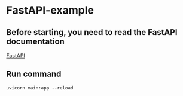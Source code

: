 # FastAPI-example

## Before starting, you need to read the FastAPI documentation 

<p> 
    <a href="https://fastapi.tiangolo.com/">FastAPI</a>
</p>

## Run command

<code>uvicorn main:app --reload</code>